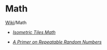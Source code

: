 # Math
[Wiki](readme.md)/Math

- [_Isometric Tiles Math_](http://clintbellanger.net/articles/isometric_math/)

* [_A Primer on Repeatable Random Numbers_](https://www.gamasutra.com/blogs/RuneSkovboJohansen/20150105/233505/A_Primer_on_Repeatable_Random_Numbers.php)

